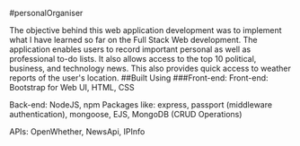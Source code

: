 #personalOrganiser

The objective behind this web application development was to implement what I have learned so far on the Full Stack Web development. The application enables users to record important personal as well as professional to-do lists. It also allows access to the top 10 political, business, and technology news. This also provides quick access to weather reports of the user's location.
##Built Using
###Front-end:
Front-end: Bootstrap for Web UI, HTML, CSS

Back-end: NodeJS, npm Packages like: express, passport (middleware authentication), mongoose, EJS, MongoDB (CRUD Operations)

APIs: OpenWhether, NewsApi, IPInfo
